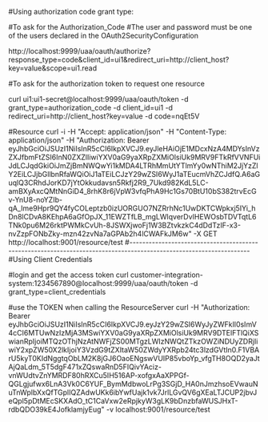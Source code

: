 #Using authorization code grant type:

#To ask for the Authorization_Code
#The user and password must be one of the users declared in the OAuth2SecurityConfiguration

http://localhost:9999/uaa/oauth/authorize?response_type=code&client_id=ui1&redirect_uri=http://client_host?key=value&scope=ui1.read

#To ask for the authorization token to request one resource

curl ui1:ui1-secret@localhost:9999/uaa/oauth/token -d grant_type=authorization_code -d client_id=ui1 -d redirect_uri=http://client_host?key=value -d code=nqEt5V

#Resource
curl -i -H "Accept: application/json" -H "Content-Type: application/json" -H "Authorization: Bearer eyJhbGciOiJSUzI1NiIsInR5cCI6IkpXVCJ9.eyJleHAiOjE1MDcxNzA4MDYsInVzZXJfbmFtZSI6InN0ZXZlIiwiYXV0aG9yaXRpZXMiOlsiUk9MRV9FTkRfVVNFUiJdLCJqdGkiOiJmZjBmNWQwYi1kMDA4LTRhMmUtYTlmYy0wNThiM2JjYzZlY2EiLCJjbGllbnRfaWQiOiJ1aTEiLCJzY29wZSI6WyJ1aTEucmVhZCJdfQ.A6aGuqlQ3CRhdJorKD7jYtOkkudavsn5Rkfj2R9_7Ukd982KdL5LC-amBXyAxcQMtNnGiD4_8rhK8r6jVpW3vfqPhA9Hc1Gs70BtU10bS382trvEcGv-YnU8-noYZIb-qA_Ime9Hpr9QY4fyCOLeptzb0izUORGUO7NZRrhNc1UwDKTCWpkxj5IYi_hDn8lCDvA8KEhpA6aGfOpJX_11EWZTfLB_mgLWlqverDvIHEWOsbTDVTqtL6TNk0pu6M26rktPWMkCvUh-8JSWXjwoFj1W3BZtvkzkC4dDdTzIF-x3-nvZzpFONbZky-mzn42zvNa7aGPAb2h4lCWAFkJM6w" -X GET http://localhost:9001/resource/test
#-------------------------------------------------------------------------------------------------------------------
#Using Client Credentials

#login and get the access token
curl customer-integration-system:1234567890@localhost:9999/uaa/oauth/token -d grant_type=client_credentials

#use the TOKEN when calling the ResourceServer
curl -H "Authorization: Bearer eyJhbGciOiJSUzI1NiIsInR5cCI6IkpXVCJ9.eyJzY29wZSI6WyJyZWFkIl0sImV4cCI6MTUwNzIzMjA3MSwiYXV0aG9yaXRpZXMiOlsiUk9MRV9DTElFTlQiXSwianRpIjoiMTQzOThjNzAtNWFjZS00MTgzLWIzNWQtZTkzOWZiNDUyZDRjIiwiY2xpZW50X2lkIjoiY3VzdG9tZXItaW50ZWdyYXRpb24tc3lzdGVtIn0.F1VBArU5kyT0KIdNggtqObLM2K8jGJ6OaoENgswVUIP85vboYp_vfgTH8OQD2yaJtAjQaLdm_5T5dgF471xZQswaRnD5FIQivYAciz-vnWUdtvZnYMRDF80hRXCu5IH516AP-xofgxAaXPPGf-QGLgjufwx6LnA3Vk0C6YUF_BymMdbwoLrPg3SGjD_HA0nJmzhsoEVwauNuTnWplbXxQfTGplIQZAdwUKk6ibYwfUajk1vk7JrlLGvQV6gXEaLTJCUP2jbvJeQpl5pDtMEcSKXAdO_tC1CaVxw2eRpjkyW3gLK9bDnzbfaWUSJHxT-rdbQDO39kE4JofklamjyEug" -v localhost:9001/resource/test
